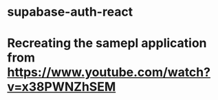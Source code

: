 # supabase-auth-react
# Recreating the samepl application from https://www.youtube.com/watch?v=x38PWNZhSEM

